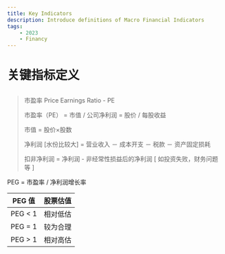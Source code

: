 ```yaml
---
title: Key Indicators
description: Introduce definitions of Macro Financial Indicators
tags:
    - 2023
    - Financy
---
```


# 关键指标定义

## 
<div class="row" markdown>
<div class="col" markdown>

>  市盈率 Price Earnings Ratio - PE  
> 
>  市盈率（PE） = 市值 / 公司净利润 = 股价 / 每股收益  
> 
>  市值 = 股价×股数  
> 
>  净利润 [水份比较大] = 营业收入 － 成本开支 － 税款 － 资产固定损耗  
> 
>  扣非净利润 = 净利润 - 非经常性损益后的净利润 [ 如投资失败，财务问题等 ]
</div>
<div class="col" markdown>

PEG = 市盈率 / 净利润增长率

| PEG 值  | 股票估值 |
| ------- | -------- |
| PEG < 1 | 相对低估 |
| PEG = 1 | 较为合理 |
| PEG > 1 | 相对高估 |

</div>
</div>


  





